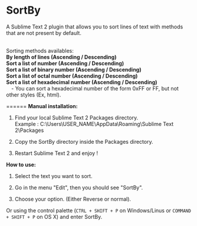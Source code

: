 SortBy
======

A Sublime Text 2 plugin that allows you to sort lines of text with methods that are not present by default.

<br>Sorting methods availables:
<br><b>By length of lines (Ascending / Descending)</b>
<br><b>Sort a list of number (Ascending / Descending)</b>
<br><b>Sort a list of binary number (Ascending / Descending)</b>
<br><b>Sort a list of octal number (Ascending / Descending)</b>
<br><b>Sort a list of hexadecimal number (Ascending / Descending)</b>
<br>&emsp;- You can sort a hexadecimal number of the form 0xFF or FF, but not other styles (Ex, html).

======
<b>Manual installation:</b>

1) Find your local Sublime Text 2 Packages directory.<br>
Example : C:\Users\USER_NAME\AppData\Roaming\Sublime Text 2\Packages
  
2) Copy the SortBy directory inside the Packages directory.

3) Restart Sublime Text 2 and enjoy !

<b>How to use:</b>

1) Select the text you want to sort.

2) Go in the menu "Edit", then you should see "SortBy".

3) Choose your option. (Either Reverse or normal).

Or using the control palette (<code>CTRL + SHIFT + P</code> on Windows/Linus or <code>COMMAND + SHIFT + P</code> on OS X) and enter SortBy.